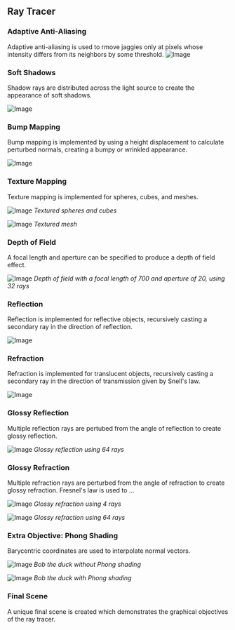 ## Ray Tracer

### Adaptive Anti-Aliasing
Adaptive anti-aliasing is used to rmove jaggies only at pixels whose intensity differs from its neighbors by some threshold.
![Image](nonhier_anti_alias.png)

### Soft Shadows 
Shadow rays are distributed across the light source to create the appearance of soft shadows.

![Image](nonhier_soft.png)

### Bump Mapping
Bump mapping is implemented by using a height displacement to calculate perturbed normals, creating a bumpy or wrinkled appearance.

![Image](simple_bump.png)

### Texture Mapping
Texture mapping is implemented for spheres, cubes, and meshes.

![Image](simple_texture.png)
*Textured spheres and cubes*

![Image](spot_textured.png)
*Textured mesh*

### Depth of Field
A focal length and aperture can be specified to produce a depth of field effect.

![Image](nonhier_dof_700_20_32.png)
*Depth of field with a focal length of 700 and aperture of 20, using 32 rays*

### Reflection
Reflection is implemented for reflective objects, recursively casting a secondary ray in the direction of reflection.

![Image](nonhier_reflection.png)

### Refraction
Refraction is implemented for translucent objects, recursively casting a secondary ray in the direction of transmission given by Snell's law.

![Image](simple-cows_refract_1.01.png)

### Glossy Reflection
Multiple reflection rays are pertubed from the angle of reflection to create glossy reflection.

![Image](nonhier_glossy_reflection_64_0.1.png) 
*Glossy reflection using 64 rays*

### Glossy Refraction
Multiple refraction rays are perturbed from the angle of refraction to create glossy refraction. Fresnel's law is used to ...

![Image](simple-cows_glossy_refract_4.png)
*Glossy refraction using 4 rays*

![Image](simple-cows_glossy_refract_64.png)
*Glossy refraction using 64 rays*

### Extra Objective: Phong Shading
Barycentric coordinates are used to interpolate normal vectors.

![Image](bob_no_phong.png) 
*Bob the duck without Phong shading*

![Image](bob_phong.png)
*Bob the duck with Phong shading*

### Final Scene
A unique final scene is created which demonstrates the graphical objectives of the ray tracer.
